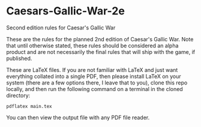 # Caesars-Gallic-War-2e
Second edition rules for Caesar's Gallic War

These are the rules for the planned 2nd edition of Caesar's Gallic War. Note that until otherwise stated, these rules
should be considered an alpha product and are not necessarily the final rules that will ship with the game, if published.

These are LaTeX files. If you are not familiar with LaTeX and just want everything collated into a single PDF, then
please install LaTeX on your system (there are a few options there, I leave that to you), clone this repo locally, and
then run the following command on a terminal in the cloned directory:

`pdflatex main.tex`

You can then view the output file with any PDF file reader.
